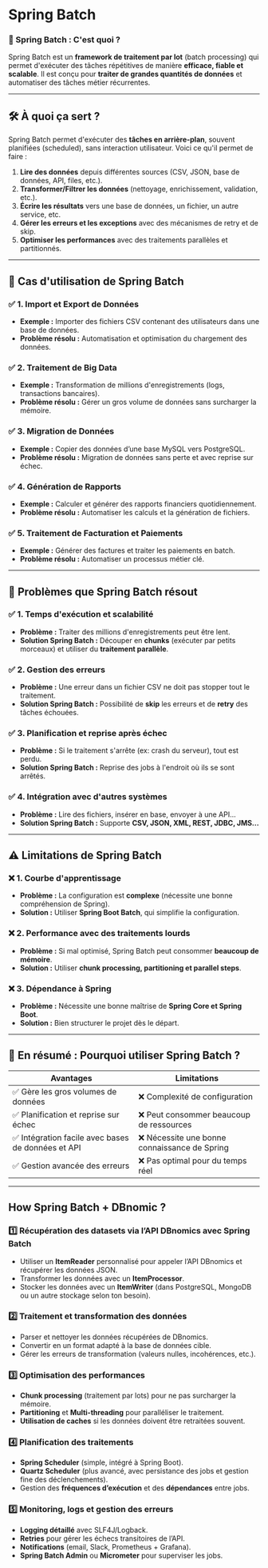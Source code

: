 # Spring Batch 

### **🚀 Spring Batch : C'est quoi ?**  
Spring Batch est un **framework de traitement par lot** (batch processing) qui permet d'exécuter des tâches répétitives de manière **efficace, fiable et scalable**. Il est conçu pour **traiter de grandes quantités de données** et automatiser des tâches métier récurrentes.

---

## **🛠️ À quoi ça sert ?**
Spring Batch permet d'exécuter des **tâches en arrière-plan**, souvent planifiées (scheduled), sans interaction utilisateur. Voici ce qu'il permet de faire :

1. **Lire des données** depuis différentes sources (CSV, JSON, base de données, API, files, etc.).
2. **Transformer/Filtrer les données** (nettoyage, enrichissement, validation, etc.).
3. **Écrire les résultats** vers une base de données, un fichier, un autre service, etc.
4. **Gérer les erreurs et les exceptions** avec des mécanismes de retry et de skip.
5. **Optimiser les performances** avec des traitements parallèles et partitionnés.

---

## **📌 Cas d'utilisation de Spring Batch**
### ✅ **1. Import et Export de Données**
- **Exemple :** Importer des fichiers CSV contenant des utilisateurs dans une base de données.
- **Problème résolu :** Automatisation et optimisation du chargement des données.

### ✅ **2. Traitement de Big Data**
- **Exemple :** Transformation de millions d'enregistrements (logs, transactions bancaires).
- **Problème résolu :** Gérer un gros volume de données sans surcharger la mémoire.

### ✅ **3. Migration de Données**
- **Exemple :** Copier des données d’une base MySQL vers PostgreSQL.
- **Problème résolu :** Migration de données sans perte et avec reprise sur échec.

### ✅ **4. Génération de Rapports**
- **Exemple :** Calculer et générer des rapports financiers quotidiennement.
- **Problème résolu :** Automatiser les calculs et la génération de fichiers.

### ✅ **5. Traitement de Facturation et Paiements**
- **Exemple :** Générer des factures et traiter les paiements en batch.
- **Problème résolu :** Automatiser un processus métier clé.

---

## **🚧 Problèmes que Spring Batch résout**
### ✅ **1. Temps d'exécution et scalabilité**
- **Problème :** Traiter des millions d'enregistrements peut être lent.  
- **Solution Spring Batch :** Découper en **chunks** (exécuter par petits morceaux) et utiliser du **traitement parallèle**.

### ✅ **2. Gestion des erreurs**
- **Problème :** Une erreur dans un fichier CSV ne doit pas stopper tout le traitement.  
- **Solution Spring Batch :** Possibilité de **skip** les erreurs et de **retry** des tâches échouées.

### ✅ **3. Planification et reprise après échec**
- **Problème :** Si le traitement s'arrête (ex: crash du serveur), tout est perdu.  
- **Solution Spring Batch :** Reprise des jobs à l'endroit où ils se sont arrêtés.

### ✅ **4. Intégration avec d'autres systèmes**
- **Problème :** Lire des fichiers, insérer en base, envoyer à une API...  
- **Solution Spring Batch :** Supporte **CSV, JSON, XML, REST, JDBC, JMS...**

---

## **⚠️ Limitations de Spring Batch**
### ❌ **1. Courbe d'apprentissage**
- **Problème :** La configuration est **complexe** (nécessite une bonne compréhension de Spring).
- **Solution :** Utiliser **Spring Boot Batch**, qui simplifie la configuration.

### ❌ **2. Performance avec des traitements lourds**
- **Problème :** Si mal optimisé, Spring Batch peut consommer **beaucoup de mémoire**.
- **Solution :** Utiliser **chunk processing, partitioning et parallel steps**.

### ❌ **3. Dépendance à Spring**
- **Problème :** Nécessite une bonne maîtrise de **Spring Core et Spring Boot**.
- **Solution :** Bien structurer le projet dès le départ.

---

## **📌 En résumé : Pourquoi utiliser Spring Batch ?**
| **Avantages** | **Limitations** |
|--------------|----------------|
| ✅ Gère les gros volumes de données | ❌ Complexité de configuration |
| ✅ Planification et reprise sur échec | ❌ Peut consommer beaucoup de ressources |
| ✅ Intégration facile avec bases de données et API | ❌ Nécessite une bonne connaissance de Spring |
| ✅ Gestion avancée des erreurs | ❌ Pas optimal pour du temps réel |

---



## How Spring Batch + DBnomic ?

### **1️⃣ Récupération des datasets via l’API DBnomics avec Spring Batch**
- Utiliser un **ItemReader** personnalisé pour appeler l’API DBnomics et récupérer les données JSON.
- Transformer les données avec un **ItemProcessor**.
- Stocker les données avec un **ItemWriter** (dans PostgreSQL, MongoDB ou un autre stockage selon ton besoin).

### **2️⃣ Traitement et transformation des données**
- Parser et nettoyer les données récupérées de DBnomics.
- Convertir en un format adapté à la base de données cible.
- Gérer les erreurs de transformation (valeurs nulles, incohérences, etc.).

### **3️⃣ Optimisation des performances**
- **Chunk processing** (traitement par lots) pour ne pas surcharger la mémoire.
- **Partitioning** et **Multi-threading** pour paralléliser le traitement.
- **Utilisation de caches** si les données doivent être retraitées souvent.

### **4️⃣ Planification des traitements**
- **Spring Scheduler** (simple, intégré à Spring Boot).
- **Quartz Scheduler** (plus avancé, avec persistance des jobs et gestion fine des déclenchements).
- Gestion des **fréquences d’exécution** et des **dépendances** entre jobs.

### **5️⃣ Monitoring, logs et gestion des erreurs**
- **Logging détaillé** avec SLF4J/Logback.
- **Retries** pour gérer les échecs transitoires de l’API.
- **Notifications** (email, Slack, Prometheus + Grafana).
- **Spring Batch Admin** ou **Micrometer** pour superviser les jobs.



